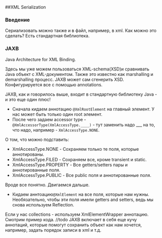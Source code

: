##XML Serialization
### Введение
Сериализовать можно также и в файл, например, в xml.
Как можно это сделать? Есть стандартная библиотека.
### JAXB
Java Architecture for XML Binding.

Здесь мы уже можем пользоваться XML-schema(XSD)и сравнивать Java объект с XML-документом.
Также это известно как marshalling и demarshalling процесс.
JAXB может сам сгенерить XSD. Конфигурируется все с помощью annotations.

JAXB, как и говорилось выше, входит в стандартную библиотеку Java - и это еще один плюс!

* Сначала кидаем аннотацию `@XmlRootElement` на главный элемент. У нас может быть только один root элемент.
* После чего задаем accessor type - `@XmlAccessorType(XmlAccessType.____)` - тут заменить надо ___ на то, что надо, например - `XmlAccessType.NONE`.

О том, что можно подставить:

* XmlAccessType.NONE - Сохраняем только те поля, которые аннотированы.
* XmlAccessType.FILED - Сохраняем все, кроме transient и static.
* XmlAccessType.PROPERTY - Все getters/setters пары и аннотированные поля.
* XmlAccessType.PUBLIC - Все public поля и аннотированные поля.

Вроде все понятно. Двигаемся дальше.

* Кидаем аннтоацию`@XmlElement` на все поля, которые нам нужны.
Необязательно, чтобы эти поля имели getters and setters, ведь мы снова используем Reflection.

Если у нас collections - используем XmlElementWrapper аннотацию.
Смотрим пример кода. //todo
JAXB включает в себя еще кучу аннотаций, которые помогут сохранить объект как нам хочется, например, задать порядок записи в xml и т.д.
